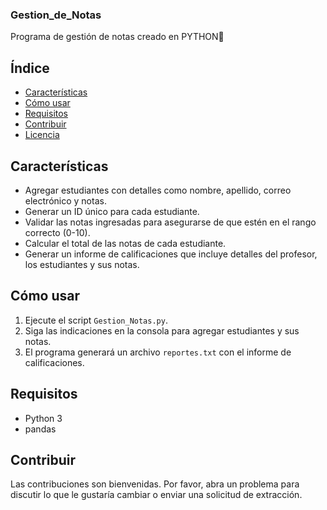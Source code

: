 ### Gestion_de_Notas
Programa de gestión de notas creado en PYTHON👾

## Índice

- [Características](#características)
- [Cómo usar](#cómo-usar)
- [Requisitos](#requisitos)
- [Contribuir](#contribuir)
- [Licencia](#licencia)

## Características

- Agregar estudiantes con detalles como nombre, apellido, correo electrónico y notas.
- Generar un ID único para cada estudiante.
- Validar las notas ingresadas para asegurarse de que estén en el rango correcto (0-10).
- Calcular el total de las notas de cada estudiante.
- Generar un informe de calificaciones que incluye detalles del profesor, los estudiantes y sus notas.

## Cómo usar

1. Ejecute el script `Gestion_Notas.py`.
2. Siga las indicaciones en la consola para agregar estudiantes y sus notas.
3. El programa generará un archivo `reportes.txt` con el informe de calificaciones.

## Requisitos

- Python 3
- pandas

## Contribuir

Las contribuciones son bienvenidas. Por favor, abra un problema para discutir lo que le gustaría cambiar o enviar una solicitud de extracción.
